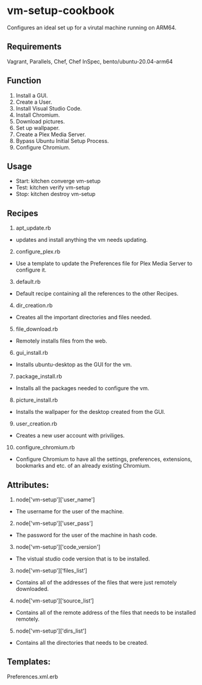 # vm-setup-cookbook
Configures an ideal set up for a virutal machine running on ARM64. 

## Requirements
Vagrant, Parallels, Chef, Chef InSpec, bento/ubuntu-20.04-arm64

## Function
1. Install a GUI.
2. Create a User.
3. Install Visual Studio Code.
4. Install Chromium.
5. Download pictures.
6. Set up wallpaper.
7. Create a Plex Media Server.
8. Bypass Ubuntu Initial Setup Process.
9. Configure Chromium.

## Usage 
- Start: kitchen converge vm-setup
- Test: kitchen verify vm-setup
- Stop: kitchen destroy vm-setup

## Recipes
1. apt_update.rb
  - updates and install anything the vm needs updating. 

2. configure_plex.rb
  - Use a template to update the Preferences file for Plex Media Server to configure it.

3. default.rb
  - Default recipe containing all the references to the other Recipes.

4. dir_creation.rb
  - Creates all the important directories and files needed.

5. file_download.rb
  - Remotely installs files from the web.

6. gui_install.rb
  - Installs ubuntu-desktop as the GUI for the vm. 

7. package_install.rb
  - Installs all the packages needed to configure the vm. 

8. picture_install.rb
  - Installs the wallpaper for the desktop created from the GUI.

9. user_creation.rb
  - Creates a new user account with priviliges. 

10. configure_chromium.rb
  - Configure Chromium to have all the settings, preferences, extensions, bookmarks and etc. of an already existing Chromium.

## Attributes:
1. node['vm-setup']['user_name']
  - The username for the user of the machine.
2. node['vm-setup']['user_pass']
  - The password for the user of the machine in hash code. 
3. node['vm-setup']['code_version']
  - The vistual studio code version that is to be installed. 
3. node['vm-setup'][‘files_list’]
  - Contains all of the addresses of the files that were just remotely downloaded. 
4. node['vm-setup'][‘source_list’]
  - Contains all of the remote address of the files that needs to be installed remotely.
5. node['vm-setup']['dirs_list']
  - Contains all the directories that needs to be created. 

## Templates:
Preferences.xml.erb